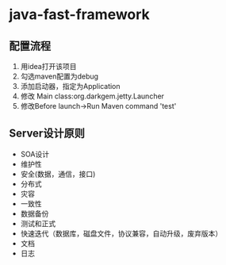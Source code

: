 ﻿# java-fast-framework

## 配置流程

1. 用idea打开该项目
2. 勾选maven配置为debug
3. 添加启动器，指定为Application
4. 修改 Main class:org.darkgem.jetty.Launcher
5. 修改Before launch->Run Maven command 'test'


## Server设计原则

* SOA设计
* 维护性
* 安全(数据，通信，接口)
* 分布式
* 灾容
* 一致性
* 数据备份
* 测试和正式
* 快速迭代（数据库，磁盘文件，协议兼容，自动升级，废弃版本）
* 文档
* 日志